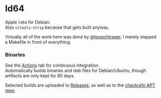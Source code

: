 # ld64

Apple `ld64` for Debian.  
Also `cctools-strip` because that gets built anyway.

Virtually all of the work here was done by [@tpoechtrager](https://github.com/tpoechtrager), I merely slapped a Makefile in front of everything.

### Binaries

See the [Actions](https://github.com/Siguza/ld64/actions) tab for continuous integration.  
Automatically builds binaries and deb files for Debian/Ubuntu, though artifacts are only kept for 90 days.

Selected builds are uploaded to [Releases](https://github.com/Siguza/ld64/releases), as well as to the [checkra1n APT repo](https://checkra.in/linux).
